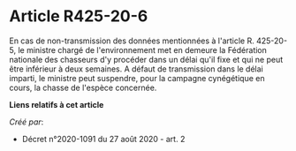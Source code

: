 # Article R425-20-6

En cas de non-transmission des données mentionnées à l'article R. 425-20-5, le ministre chargé de l'environnement met en
demeure la Fédération nationale des chasseurs d'y procéder dans un délai qu'il fixe et qui ne peut être inférieur à deux
semaines. A défaut de transmission dans le délai imparti, le ministre peut suspendre, pour la campagne cynégétique en cours,
la chasse de l'espèce concernée.

**Liens relatifs à cet article**

_Créé par_:

  - Décret n°2020-1091 du 27 août 2020 - art. 2
